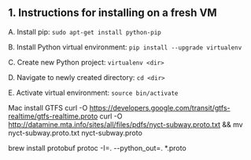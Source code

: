 ## 1. Instructions for installing on a fresh VM

A. Install pip:
`sudo apt-get install python-pip`

B. Install Python virtual environment: `pip install --upgrade virtualenv`

C. Create new Python project: `virtualenv <dir>`

D. Navigate to newly created directory: `cd <dir>`

E. Activate virtual environment: `source bin/activate`

Mac install GTFS
curl -O https://developers.google.com/transit/gtfs-realtime/gtfs-realtime.proto
curl -O http://datamine.mta.info/sites/all/files/pdfs/nyct-subway.proto.txt && mv nyct-subway.proto.txt nyct-subway.proto

brew install protobuf
protoc -I=. --python_out=. *.proto